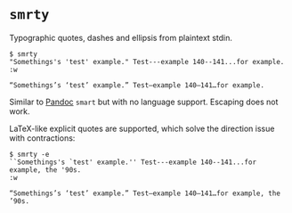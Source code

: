 # `smrty`

Typographic quotes, dashes and ellipsis from plaintext stdin.

```
$ smrty
"Somethings's 'test' example." Test---example 140--141...for example.
:w

“Somethings’s ‘test’ example.” Test—example 140–141…for example.
```

Similar to [Pandoc](https://pandoc.org/) `smart` but with no language support. Escaping does not work.

LaTeX-like explicit quotes are supported, which solve the direction issue with contractions:

```
$ smrty -e
``Somethings's `test' example.'' Test---example 140--141...for example, the '90s.
:w

“Somethings’s ‘test’ example.” Test—example 140–141…for example, the ’90s.
```
